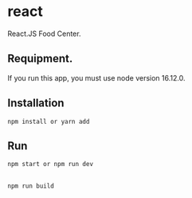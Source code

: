 # react

React.JS Food Center.

## Requipment.

If you run this app, you must use node version 16.12.0.

## Installation

```
npm install or yarn add
```

## Run

```
npm start or npm run dev
```

##

```
npm run build
```
